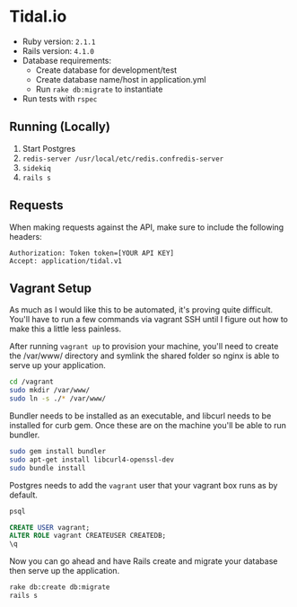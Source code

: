 # Tidal.io

- Ruby version: `2.1.1`
- Rails version: `4.1.0`
- Database requirements:
	- Create database for development/test
	- Create database name/host in application.yml
	- Run `rake db:migrate` to instantiate
- Run tests with `rspec`

## Running (Locally)

1. Start Postgres
2. `redis-server /usr/local/etc/redis.confredis-server`
3. `sidekiq`
4. `rails s`

## Requests

When making requests against the API, make sure to include the following headers:

```http
Authorization: Token token=[YOUR API KEY]
Accept: application/tidal.v1
```

## Vagrant Setup

As much as I would like this to be automated, it's proving quite difficult. You'll have to run a few commands via vagrant SSH until I figure out how to make this a little less painless.

After running `vagrant up` to provision your machine, you'll need to create the /var/www/ directory and symlink the shared folder so nginx is able to serve up your application.
```bash
cd /vagrant
sudo mkdir /var/www/
sudo ln -s ./* /var/www/
```

Bundler needs to be installed as an executable, and libcurl needs to be installed for curb gem. Once these are on the machine you'll be able to run bundler.
```bash
sudo gem install bundler
sudo apt-get install libcurl4-openssl-dev
sudo bundle install
```

Postgres needs to add the `vagrant` user that your vagrant box runs as by default.
```bash
psql
```
```sql
CREATE USER vagrant;
ALTER ROLE vagrant CREATEUSER CREATEDB;
\q
```

Now you can go ahead and have Rails create and migrate your database then serve up the application.
```bash
rake db:create db:migrate
rails s
```